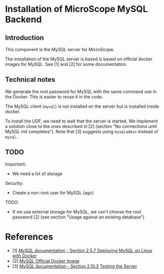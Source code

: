 # Installation of MicroScope MySQL Backend

## Introduction

This component is the MySQL server for MicroScope.

The installation of the MySQL server is based is based on official docker images for MySQL.
See [1] and [2] for some documentation.

## Technical notes

We generate the root password for MySQL with the same command use in the Docker.
This is easier to reuse it in the code.

The MySQL client (`mysql`) is not installed on the server but is installed inside docker.

To install the UDF, we need to wait that the server is started.
We implement a solution close to the ones described in [2] (section "No connections until MySQL init completes").
Note that [3] suggests using `mysqladmin` instead of `mysql`.

## TODO

Important:
* We need a lot of storage

Security:
* Create a non-root user for MySQL (agc)

TODO:
* If we use external storage for MySQL, we can't choose the root password [2] (see section "Usage against an existing database")

# References

* [1] [MySQL documentation - Section 2.5.7 Deploying MySQL on Linux with Docker](https://dev.mysql.com/doc/refman/5.7/en/linux-installation-docker.html)
* [2] [MySQL Official Docker Image](https://hub.docker.com/_/mysql/)
* [3] [MySQL documentation - Section 2.10.3 Testing the Server](https://dev.mysql.com/doc/refman/5.7/en/testing-server.html)

